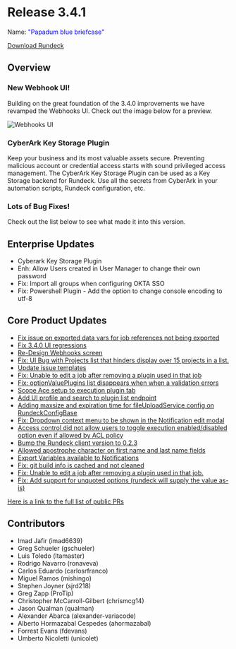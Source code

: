 # Release 3.4.1

Name: <span style="color: blue"><span class="glyphicon glyphicon-briefcase"></span> "Papadum blue briefcase"</span>

[Download Rundeck](https://download.rundeck.com/)

## Overview

### New Webhook UI!  

Building on the great foundation of the 3.4.0 improvements we have revamped the Webhooks UI. Check out the image below for a preview.

![Webhooks UI](@assets/img/relnotes-341-webhooksui.gif)

### CyberArk Key Storage Plugin

Keep your business and its most valuable assets secure. Preventing malicious account or credential access starts with sound privileged access management.  The CyberArk Key Storage Plugin can be used as a Key Storage backend for Rundeck.  Use all the secrets from CyberArk in your automation scripts, Rundeck configuration, etc.

### Lots of Bug Fixes!

Check out the list below to see what made it into this version.

## Enterprise Updates

* Cyberark Key Storage Plugin
* Enh: Allow Users created in User Manager to change their own password
* Fix: Import all groups when configuring OKTA SSO
* Fix: Powershell Plugin - Add the option to change console encoding to utf-8


## Core Product Updates

* [Fix issue on exported data vars for job references not being exported](https://github.com/rundeck/rundeck/pull/7143)
* [Fix 3.4.0 UI regressions](https://github.com/rundeck/rundeck/pull/7140)
* [Re-Design Webhooks screen](https://github.com/rundeck/rundeck/pull/7134)
* [Fix: UI Bug with Projects list that hinders display over 15 projects in a list.](https://github.com/rundeck/rundeck/pull/7133)
* [Update issue templates](https://github.com/rundeck/rundeck/pull/7129)
* [Fix: Unable to edit a job after removing a plugin used in that job](https://github.com/rundeck/rundeck/pull/7126)
* [Fix: optionValuePlugins list disappears when when a validation errors](https://github.com/rundeck/rundeck/pull/7121)
* [Scope Ace setup to execution plugin tab](https://github.com/rundeck/rundeck/pull/7120)
* [Add UI profile and search to plugin list endpoint](https://github.com/rundeck/rundeck/pull/7118)
* [Adding maxsize and expiration time for fileUploadService config on RundeckConfigBase](https://github.com/rundeck/rundeck/pull/7115)
* [Fix: Dropdown context menu to be shown in the Notification edit modal](https://github.com/rundeck/rundeck/pull/7108)
* [Access control did not allow users to toggle execution enabled/disabled option even if allowed by ACL policy](https://github.com/rundeck/rundeck/pull/7095)
* [Bump the Rundeck client version to 0.2.3](https://github.com/rundeck/rundeck/pull/7093)
* [Allowed apostrophe character on first name and last name fields](https://github.com/rundeck/rundeck/pull/7060)
* [Export Variables available to Notifications](https://github.com/rundeck/rundeck/pull/7045)
* [Fix: git build info is cached and not cleaned](https://github.com/rundeck/rundeck/pull/7021)
* [Fix: Unable to edit a job after removing a plugin used in that job.](https://github.com/rundeck/rundeck/pull/7009)
* [Fix: Add support for unquoted options (rundeck will supply the value as-is)](https://github.com/rundeck/rundeck/pull/6823)


[Here is a link to the full list of public PRs](https://github.com/rundeck/rundeck/pulls?q=is%3Apr+milestone%3A3.4.1+is%3Aclosed)

## Contributors

* Imad Jafir (imad6639)
* Greg Schueler (gschueler)
* Luis Toledo (ltamaster)
* Rodrigo Navarro (ronaveva)
* Carlos Eduardo (carlosrfranco)
* Miguel Ramos (mishingo)
* Stephen Joyner (sjrd218)
* Greg Zapp (ProTip)
* Christopher McCarroll-Gilbert (chrismcg14)
* Jason Qualman (qualman)
* Alexander Abarca (alexander-variacode)
* Alberto Hormazabal Cespedes (ahormazabal)
* Forrest Evans (fdevans)
* Umberto Nicoletti (unicolet)
